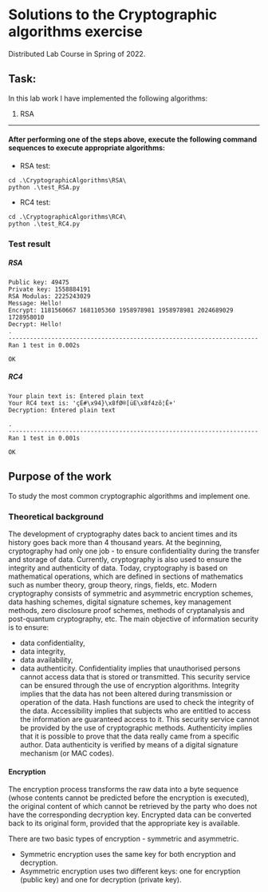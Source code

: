 # Solutions to the Cryptographic algorithms exercise

Distributed Lab Course in Spring of 2022.

## Task: 

In this lab work I have implemented the following algorithms:
1. RSA

---

#### After performing one of the steps above, execute the following command sequences to execute appropriate algorithms:
* RSA test:
```
cd .\CryptographicAlgorithms\RSA\   
python .\test_RSA.py
```

* RC4 test:
```
cd .\CryptographicAlgorithms\RC4\
python .\test_RC4.py 
```

### Test result

##### RSA
```
Public key: 49475
Private key: 1558884191
RSA Modulas: 2225243029
Message: Hello!
Encrypt: 1181560667 1681105360 1958978981 1958978981 2024689029 1728958010
Decrypt: Hello!
.
----------------------------------------------------------------------
Ran 1 test in 0.002s

OK
```

##### RC4

```
Your plain text is: Entered plain text
Your RC4 text is: 'çÈ#\x94}\x8fØ®[üE\x8f4zõ¦Ê+'
Decryption: Entered plain text

.
----------------------------------------------------------------------
Ran 1 test in 0.001s

OK
```

## Purpose of the work

To study  the most common cryptographic algorithms and implement one.

### Theoretical background

The development of cryptography dates back to ancient times and its history goes back more than 4 thousand years. 
At the beginning, cryptography had only one job - to ensure confidentiality during the transfer and storage of data. 
Currently, cryptography is also used to ensure the integrity and authenticity of data.
Today, cryptography is based on mathematical operations, which are defined in sections of mathematics such as number 
theory, group theory, rings, fields, etc.
Modern cryptography consists of symmetric and asymmetric encryption schemes, data hashing schemes, digital signature 
schemes, key management methods, zero disclosure proof schemes, methods of cryptanalysis and post-quantum cryptography, etc.
The main objective of information security is to ensure:
* data confidentiality, 
* data integrity,
* data availability, 
* data authenticity.
Confidentiality implies that unauthorised persons cannot access data that is stored or transmitted. This security 
service can be ensured through the use of encryption algorithms. 
Integrity implies that the data has not been altered during transmission or operation of the data. Hash functions 
are used to check the integrity of the data.
Accessibility implies that subjects who are entitled to access the information are guaranteed access to it. 
This security service cannot be provided by the use of cryptographic methods.
Authenticity implies that it is possible to prove that the data really came from a specific author. 
Data authenticity is verified by means of a digital signature mechanism (or MAC codes).

#### Encryption 

The encryption process transforms the raw data into a byte sequence (whose contents cannot be predicted before the 
encryption is executed), the original content of which cannot be retrieved by the party who does not have the 
corresponding decryption key. Encrypted data can be converted back to its original form, provided that the appropriate
key is available. 

There are two basic types of encryption - symmetric and asymmetric.
* Symmetric encryption uses the same key for both encryption and decryption.
* Asymmetric encryption uses two different keys: one for encryption (public key) and one for decryption (private key).
